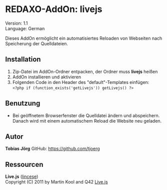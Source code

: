 REDAXO-AddOn: livejs
=======================

Version: 1.1  
Language: German

Dieses AddOn ermöglicht ein automatisiertes Reloaden von Webseiten nach Speicherung der Quelldateien.


Installation
------------

1. Zip-Datei im AddOn-Ordner entpacken, der Ordner muss **livejs** heißen
2. AddOn installieren und aktivieren
3. Folgenden Code in den Header des "default"-Templates einfügen:  
`<?php if (function_exists('getLivejs')) getLivejs() ?>`

Benutzung
---------

* Bei geöffnetem Browserfenster die Quelldatei ändern und abspeichern. Danach wird mit einem automatischem Reload die Website neu geladen.

Autor
------------

**Tobias Jörg** GitHub: https://github.com/tjoerg

Ressourcen
------------

**Live.js** ([lincese](http://www.livejs.com/license/ "lincese"))  
Copyright (C) 2011 by Martin Kool and Q42 [Live.js](http://www.livejs.com/ "Live.js")  
